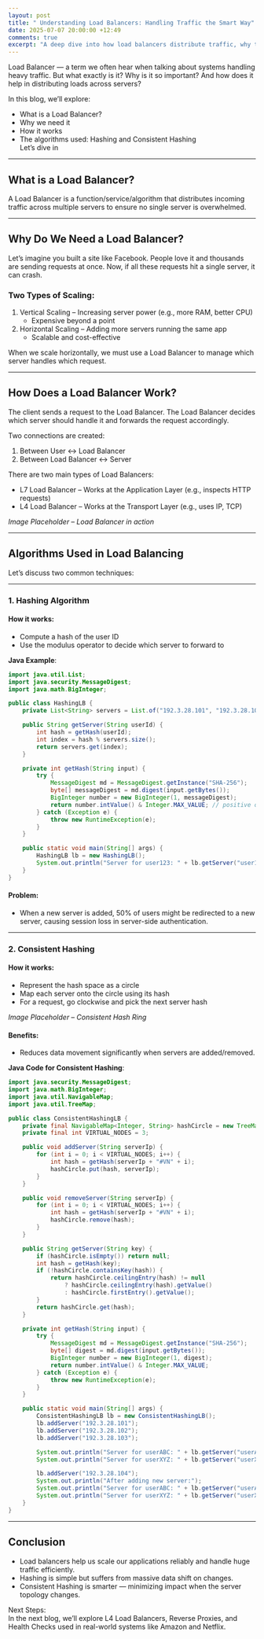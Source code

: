 ```yaml
---
layout: post
title: " Understanding Load Balancers: Handling Traffic the Smart Way"
date: 2025-07-07 20:00:00 +12:49
comments: true
excerpt: "A deep dive into how load balancers distribute traffic, why they're essential for scalability, and the key algorithms used like Hashing and Consistent Hashing."
---
```


Load Balancer — a term we often hear when talking about systems handling heavy traffic. But what exactly is it? Why is it so important? And how does it help in distributing loads across servers?

In this blog, we’ll explore:
- What is a Load Balancer?
- Why we need it
- How it works
- The algorithms used: Hashing and Consistent Hashing  
Let’s dive in

---

## What is a Load Balancer?

A Load Balancer is a function/service/algorithm that distributes incoming traffic across multiple servers to ensure no single server is overwhelmed.

---

## Why Do We Need a Load Balancer?

Let’s imagine you built a site like Facebook. People love it and thousands are sending requests at once. Now, if all these requests hit a single server, it can crash.

### Two Types of Scaling:
1. Vertical Scaling – Increasing server power (e.g., more RAM, better CPU)
   - Expensive beyond a point
2. Horizontal Scaling – Adding more servers running the same app
   - Scalable and cost-effective

When we scale horizontally, we must use a Load Balancer to manage which server handles which request.

---

## How Does a Load Balancer Work?

The client sends a request to the Load Balancer. The Load Balancer decides which server should handle it and forwards the request accordingly.

Two connections are created:
1. Between User ↔ Load Balancer
2. Between Load Balancer ↔ Server

There are two main types of Load Balancers:
- L7 Load Balancer – Works at the Application Layer (e.g., inspects HTTP requests)
- L4 Load Balancer – Works at the Transport Layer (e.g., uses IP, TCP)

*Image Placeholder – Load Balancer in action*

---

## Algorithms Used in Load Balancing

Let’s discuss two common techniques:

---

### 1. Hashing Algorithm

#### How it works:
- Compute a hash of the user ID
- Use the modulus operator to decide which server to forward to

**Java Example**:

```java
import java.util.List;
import java.security.MessageDigest;
import java.math.BigInteger;

public class HashingLB {
    private List<String> servers = List.of("192.3.28.101", "192.3.28.102", "192.3.28.103");

    public String getServer(String userId) {
        int hash = getHash(userId);
        int index = hash % servers.size();
        return servers.get(index);
    }

    private int getHash(String input) {
        try {
            MessageDigest md = MessageDigest.getInstance("SHA-256");
            byte[] messageDigest = md.digest(input.getBytes());
            BigInteger number = new BigInteger(1, messageDigest);
            return number.intValue() & Integer.MAX_VALUE; // positive only
        } catch (Exception e) {
            throw new RuntimeException(e);
        }
    }

    public static void main(String[] args) {
        HashingLB lb = new HashingLB();
        System.out.println("Server for user123: " + lb.getServer("user123"));
    }
}
```

#### Problem:
- When a new server is added, 50% of users might be redirected to a new server, causing session loss in server-side authentication.

---

### 2. Consistent Hashing

#### How it works:
- Represent the hash space as a circle
- Map each server onto the circle using its hash
- For a request, go clockwise and pick the next server hash

*Image Placeholder – Consistent Hash Ring*

#### Benefits:
- Reduces data movement significantly when servers are added/removed.

**Java Code for Consistent Hashing**:

```java
import java.security.MessageDigest;
import java.math.BigInteger;
import java.util.NavigableMap;
import java.util.TreeMap;

public class ConsistentHashingLB {
    private final NavigableMap<Integer, String> hashCircle = new TreeMap<>();
    private final int VIRTUAL_NODES = 3;

    public void addServer(String serverIp) {
        for (int i = 0; i < VIRTUAL_NODES; i++) {
            int hash = getHash(serverIp + "#VN" + i);
            hashCircle.put(hash, serverIp);
        }
    }

    public void removeServer(String serverIp) {
        for (int i = 0; i < VIRTUAL_NODES; i++) {
            int hash = getHash(serverIp + "#VN" + i);
            hashCircle.remove(hash);
        }
    }

    public String getServer(String key) {
        if (hashCircle.isEmpty()) return null;
        int hash = getHash(key);
        if (!hashCircle.containsKey(hash)) {
            return hashCircle.ceilingEntry(hash) != null
                ? hashCircle.ceilingEntry(hash).getValue()
                : hashCircle.firstEntry().getValue();
        }
        return hashCircle.get(hash);
    }

    private int getHash(String input) {
        try {
            MessageDigest md = MessageDigest.getInstance("SHA-256");
            byte[] digest = md.digest(input.getBytes());
            BigInteger number = new BigInteger(1, digest);
            return number.intValue() & Integer.MAX_VALUE;
        } catch (Exception e) {
            throw new RuntimeException(e);
        }
    }

    public static void main(String[] args) {
        ConsistentHashingLB lb = new ConsistentHashingLB();
        lb.addServer("192.3.28.101");
        lb.addServer("192.3.28.102");
        lb.addServer("192.3.28.103");

        System.out.println("Server for userABC: " + lb.getServer("userABC"));
        System.out.println("Server for userXYZ: " + lb.getServer("userXYZ"));

        lb.addServer("192.3.28.104");
        System.out.println("After adding new server:");
        System.out.println("Server for userABC: " + lb.getServer("userABC"));
        System.out.println("Server for userXYZ: " + lb.getServer("userXYZ"));
    }
}
```

---

## Conclusion

- Load balancers help us scale our applications reliably and handle huge traffic efficiently.
- Hashing is simple but suffers from massive data shift on changes.
- Consistent Hashing is smarter — minimizing impact when the server topology changes.

Next Steps:  
In the next blog, we’ll explore L4 Load Balancers, Reverse Proxies, and Health Checks used in real-world systems like Amazon and Netflix.